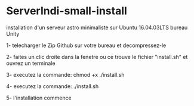 # ServerIndi-small-install
installation d'un serveur astro minimaliste sur Ubuntu 16.04.03LTS bureau Unity

1- telecharger le Zip Github sur votre bureau et decompressez-le

2- faites un clic droite dans la fenetre ou ce trouve le fichier "install.sh" et ouvrez un terminale

3- executez la commande: chmod +x ./install.sh

4- executez la commande: ./install.sh

5- l'installation commence
